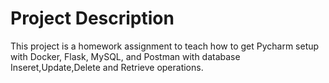 # Project Description
This project is a homework assignment to teach how to get Pycharm setup with Docker, Flask, MySQL, and Postman with database Inseret,Update,Delete and Retrieve operations.

